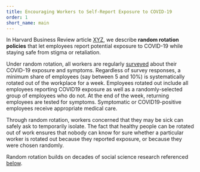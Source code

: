 ```yaml
---
title: Encouraging Workers to Self-Report Exposure to COVID-19
order: 1
short_name: main
---
```

In Harvard Business Review article [XYZ](link), we describe **random rotation policies** that let employees report potential exposure to COVID-19 while staying safe from stigma or retaliation.

Under random rotation, all workers are regularly [surveyed](https://www.mayoclinic.org/covid-19-self-assessment-tool) about their COVID-19 exposure and symptoms. Regardless of survey responses, a minimum share of employees (say between 5 and 10%) is systematically rotated out of the workplace for a week. Employees rotated out include all employees reporting COVID19 exposure as well as a randomly-selected group of employees who do not. At the end of the week, returning employees are tested for symptoms. Symptomatic or COVID19-positive employees receive appropriate medical care.

Through random rotation, workers concerned that they may be sick can safely ask to temporarily isolate. The fact that healthy people can be rotated out of work ensures that nobody can know for sure whether a particular worker is rotated out because they reported exposure, or because they were chosen randomly.

Random rotation builds on decades of social science research referenced [below](link).
